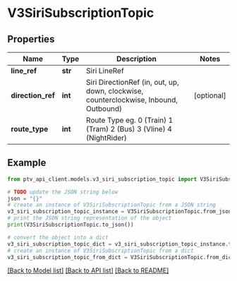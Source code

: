 # V3SiriSubscriptionTopic


## Properties

Name | Type | Description | Notes
------------ | ------------- | ------------- | -------------
**line_ref** | **str** | Siri LineRef | 
**direction_ref** | **int** | Siri DirectionRef  (in, out, up, down, clockwise, counterclockwise, Inbound, Outbound) | [optional] 
**route_type** | **int** | Route Type eg. 0 (Train) 1 (Tram) 2 (Bus) 3 (Vline) 4 (NightRider) | 

## Example

```python
from ptv_api_client.models.v3_siri_subscription_topic import V3SiriSubscriptionTopic

# TODO update the JSON string below
json = "{}"
# create an instance of V3SiriSubscriptionTopic from a JSON string
v3_siri_subscription_topic_instance = V3SiriSubscriptionTopic.from_json(json)
# print the JSON string representation of the object
print(V3SiriSubscriptionTopic.to_json())

# convert the object into a dict
v3_siri_subscription_topic_dict = v3_siri_subscription_topic_instance.to_dict()
# create an instance of V3SiriSubscriptionTopic from a dict
v3_siri_subscription_topic_from_dict = V3SiriSubscriptionTopic.from_dict(v3_siri_subscription_topic_dict)
```
[[Back to Model list]](../README.md#documentation-for-models) [[Back to API list]](../README.md#documentation-for-api-endpoints) [[Back to README]](../README.md)


